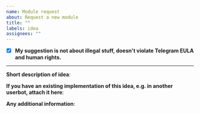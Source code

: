 ```yaml
---
name: Module request
about: Request a new module
title: ""
labels: idea
assignees: ""
---
```


- [x] **My suggestion is not about illegal stuff, doesn't violate Telegram EULA and human rights.**

---

**Short description of idea**:

**If you have an existing implementation of this idea, e.g. in another userbot, attach it here**:

**Any additional information**:

